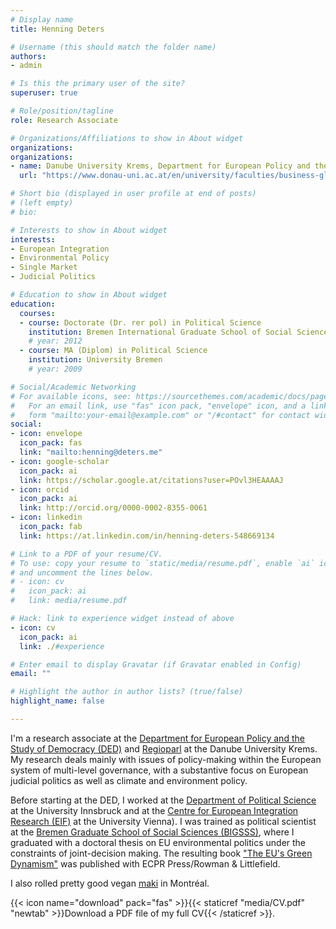 ```yaml
---
# Display name
title: Henning Deters

# Username (this should match the folder name)
authors:
- admin

# Is this the primary user of the site?
superuser: true

# Role/position/tagline
role: Research Associate

# Organizations/Affiliations to show in About widget
organizations:
organizations:
- name: Danube University Krems, Department for European Policy and the Study of Democracy
  url: "https://www.donau-uni.ac.at/en/university/faculties/business-globalization/departments/european-policy-study-of-democracy/"

# Short bio (displayed in user profile at end of posts)
# (left empty)
# bio: 

# Interests to show in About widget
interests:
- European Integration
- Environmental Policy
- Single Market
- Judicial Politics

# Education to show in About widget
education:
  courses:
  - course: Doctorate (Dr. rer pol) in Political Science
    institution: Bremen International Graduate School of Social Sciences (BIGSSS)
    # year: 2012
  - course: MA (Diplom) in Political Science
    institution: University Bremen
    # year: 2009

# Social/Academic Networking
# For available icons, see: https://sourcethemes.com/academic/docs/page-builder/#icons
#   For an email link, use "fas" icon pack, "envelope" icon, and a link in the
#   form "mailto:your-email@example.com" or "/#contact" for contact widget.
social:
- icon: envelope
  icon_pack: fas
  link: "mailto:henning@deters.me"
- icon: google-scholar
  icon_pack: ai
  link: https://scholar.google.at/citations?user=POvl3HEAAAAJ
- icon: orcid
  icon_pack: ai
  link: http://orcid.org/0000-0002-8355-0061
- icon: linkedin
  icon_pack: fab
  link: https://at.linkedin.com/in/henning-deters-548669134

# Link to a PDF of your resume/CV.
# To use: copy your resume to `static/media/resume.pdf`, enable `ai` icons in `params.toml`, 
# and uncomment the lines below.
# - icon: cv
#   icon_pack: ai
#   link: media/resume.pdf

# Hack: link to experience widget instead of above
- icon: cv
  icon_pack: ai
  link: ./#experience

# Enter email to display Gravatar (if Gravatar enabled in Config)
email: ""

# Highlight the author in author lists? (true/false)
highlight_name: false

--- 
```


I'm a research associate at the [Department for European Policy
and the Study of
Democracy (DED)](https://www.donau-uni.ac.at/en/university/faculties/business-globalization/departments/european-policy-study-of-democracy/)
and [Regioparl](https://www.regioparl.com) at the Danube University
Krems. My research deals mainly with issues of policy-making within
the European system of multi-level governance, with a substantive
focus on European judicial politics as well as climate and environment
policy.

Before starting at the DED, I worked at the [Department of Political
Science](https://www.uibk.ac.at/politikwissenschaft/index.html.en) at
the University Innsbruck and at the [Centre for European Integration
Research (EIF)](http://eif.univie.ac.at) at the University Vienna). I
was trained as political scientist at the [Bremen Graduate School of
Social Sciences (BIGSSS)](https://www.bigsss-bremen.de), where I
graduated with a doctoral thesis on EU environmental politics under
the constraints of joint-decision making. The resulting book ["The
EU's Green Dynamism"](./publication/green-dynamism/) was published
with ECPR Press/Rowman & Littlefield.

I also rolled pretty good vegan
[maki](http://www.sushimomo.ca/?lang=en) in Montréal.

{{< icon name="download" pack="fas" >}}{{< staticref
"media/CV.pdf" "newtab" >}}Download a PDF file of my full CV{{< /staticref >}}.
